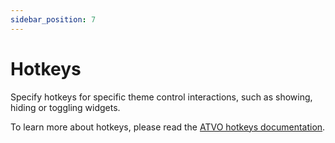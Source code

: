 ```yaml
---
sidebar_position: 7
---
```


# Hotkeys

Specify hotkeys for specific theme control interactions, such as showing, hiding or toggling widgets.

To learn more about hotkeys, please read the [ATVO hotkeys documentation](../../../appgineering-tv-overlay-for-iracing/hotkeys).